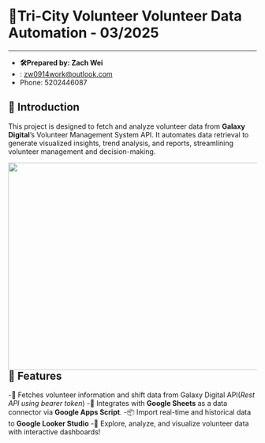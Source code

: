  # 🚀Tri-City Volunteer Volunteer Data Automation - 03/2025
-----------------------------------------------------------------------------------
 - **🛠️Prepared by: Zach Wei** 
- : zw0914work@outlook.com 
- Phone: 5202446087

## 📌 Introduction
This project is designed to fetch and analyze volunteer data from **Galaxy Digital**’s Volunteer Management System API. It automates data retrieval to generate visualized insights, trend analysis, and reports, streamlining volunteer management and decision-making.

<a href="url"><img src="https://github.com/user-attachments/assets/80219984-9a02-4c5b-9425-33bca9f02746" align="left" height="420" width="650" ></a>

## 🎯 Features
-📡 Fetches volunteer information and shift data from Galaxy Digital API(*Rest API using bearer token*)
-🔗 Integrates with **Google Sheets** as a data connector via **Google Apps Script**.
-📦 Import real-time and historical data to **Google Looker Studio**
-🚀 Explore, analyze, and visualize volunteer data with interactive dashboards!

